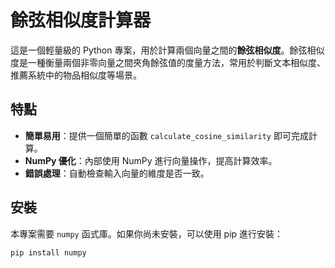 # 餘弦相似度計算器

這是一個輕量級的 Python 專案，用於計算兩個向量之間的**餘弦相似度**。餘弦相似度是一種衡量兩個非零向量之間夾角餘弦值的度量方法，常用於判斷文本相似度、推薦系統中的物品相似度等場景。

## 特點

* **簡單易用**：提供一個簡單的函數 `calculate_cosine_similarity` 即可完成計算。
* **NumPy 優化**：內部使用 NumPy 進行向量操作，提高計算效率。
* **錯誤處理**：自動檢查輸入向量的維度是否一致。

## 安裝

本專案需要 `numpy` 函式庫。如果你尚未安裝，可以使用 pip 進行安裝：

```bash
pip install numpy
